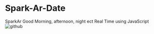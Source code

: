 # Spark-Ar-Date
SparkAr Good Morning, afternoon, night ect Real Time using JavaScript
![github](https://user-images.githubusercontent.com/27142207/77828847-891e2d00-7150-11ea-975f-bff99db75d8f.PNG)
